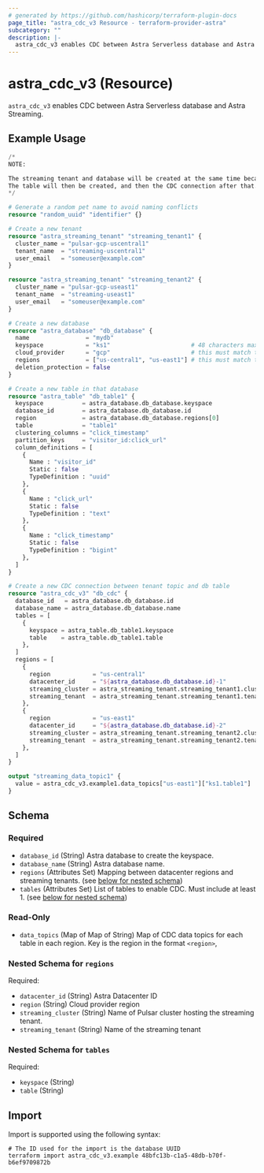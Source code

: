 ```yaml
---
# generated by https://github.com/hashicorp/terraform-plugin-docs
page_title: "astra_cdc_v3 Resource - terraform-provider-astra"
subcategory: ""
description: |-
  astra_cdc_v3 enables CDC between Astra Serverless database and Astra Streaming.
---
```


# astra_cdc_v3 (Resource)

`astra_cdc_v3` enables CDC between Astra Serverless database and Astra Streaming.

## Example Usage

```terraform
/*
NOTE:

The streaming tenant and database will be created at the same time because they have no dependent resources in the flow.
The table will then be created, and then the CDC connection after that. This all follows terraform dependency rules.
*/

# Generate a random pet name to avoid naming conflicts
resource "random_uuid" "identifier" {}

# Create a new tenant
resource "astra_streaming_tenant" "streaming_tenant1" {
  cluster_name = "pulsar-gcp-uscentral1"
  tenant_name  = "streaming-uscentral1"
  user_email   = "someuser@example.com"
}

resource "astra_streaming_tenant" "streaming_tenant2" {
  cluster_name = "pulsar-gcp-useast1"
  tenant_name  = "streaming-useast1"
  user_email   = "someuser@example.com"
}

# Create a new database
resource "astra_database" "db_database" {
  name                = "mydb"
  keyspace            = "ks1"                       # 48 characters max
  cloud_provider      = "gcp"                       # this must match the cloud_provider of the streaming tenants
  regions             = ["us-central1", "us-east1"] # this must match the regions of the streaming tenants
  deletion_protection = false
}

# Create a new table in that database
resource "astra_table" "db_table1" {
  keyspace           = astra_database.db_database.keyspace
  database_id        = astra_database.db_database.id
  region             = astra_database.db_database.regions[0]
  table              = "table1"
  clustering_columns = "click_timestamp"
  partition_keys     = "visitor_id:click_url"
  column_definitions = [
    {
      Name : "visitor_id"
      Static : false
      TypeDefinition : "uuid"
    },
    {
      Name : "click_url"
      Static : false
      TypeDefinition : "text"
    },
    {
      Name : "click_timestamp"
      Static : false
      TypeDefinition : "bigint"
    },
  ]
}

# Create a new CDC connection between tenant topic and db table
resource "astra_cdc_v3" "db_cdc" {
  database_id   = astra_database.db_database.id
  database_name = astra_database.db_database.name
  tables = [
    {
      keyspace = astra_table.db_table1.keyspace
      table    = astra_table.db_table1.table
    },
  ]
  regions = [
    {
      region            = "us-central1"
      datacenter_id     = "${astra_database.db_database.id}-1"
      streaming_cluster = astra_streaming_tenant.streaming_tenant1.cluster_name
      streaming_tenant  = astra_streaming_tenant.streaming_tenant1.tenant_name
    },
    {
      region            = "us-east1"
      datacenter_id     = "${astra_database.db_database.id}-2"
      streaming_cluster = astra_streaming_tenant.streaming_tenant2.cluster_name
      streaming_tenant  = astra_streaming_tenant.streaming_tenant2.tenant_name
    },
  ]
}

output "streaming_data_topic1" {
  value = astra_cdc_v3.example1.data_topics["us-east1"]["ks1.table1"]
}
```

<!-- schema generated by tfplugindocs -->
## Schema

### Required

- `database_id` (String) Astra database to create the keyspace.
- `database_name` (String) Astra database name.
- `regions` (Attributes Set) Mapping between datacenter regions and streaming tenants. (see [below for nested schema](#nestedatt--regions))
- `tables` (Attributes Set) List of tables to enable CDC.  Must include at least 1. (see [below for nested schema](#nestedatt--tables))

### Read-Only

- `data_topics` (Map of Map of String) Map of CDC data topics for each table in each region. Key is the region in the format `<region>`,

<a id="nestedatt--regions"></a>
### Nested Schema for `regions`

Required:

- `datacenter_id` (String) Astra Datacenter ID
- `region` (String) Cloud provider region
- `streaming_cluster` (String) Name of Pulsar cluster hosting the streaming tenant.
- `streaming_tenant` (String) Name of the streaming tenant


<a id="nestedatt--tables"></a>
### Nested Schema for `tables`

Required:

- `keyspace` (String)
- `table` (String)

## Import

Import is supported using the following syntax:

```shell
# The ID used for the import is the database UUID
terraform import astra_cdc_v3.example 48bfc13b-c1a5-48db-b70f-b6ef9709872b
```
